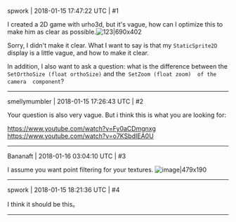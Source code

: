 spwork | 2018-01-15 17:47:22 UTC | #1

I created a 2D game with urho3d, but it's vague, how can I optimize this to make him as clear as possible.![123|690x402](upload://pvAoKHrCFKyKcsSuWl4luV5utIq.jpg)

Sorry, I didn't make it clear. What I want to say is that my `StaticSprite2D` display is a little vague, and how to make it clear.

In addition, I also want to ask a question: what is the difference between the `SetOrthoSize (float orthoSize)` and the` SetZoom (float zoom)  of the camera  component`?

-------------------------

smellymumbler | 2018-01-15 17:26:43 UTC | #2

Your question is also very vague. But i think this is what you are looking for:

https://www.youtube.com/watch?v=Fy0aCDmgnxg
https://www.youtube.com/watch?v=o7KSbdIEA0U

-------------------------

Bananaft | 2018-01-16 03:04:10 UTC | #3

I assume you want point filtering for your textures. ![image|479x190](upload://A9laJgP16eUK2aqNIQWQtDt78cG.jpg)

-------------------------

spwork | 2018-01-15 18:21:36 UTC | #4

I think it should be this。

-------------------------

